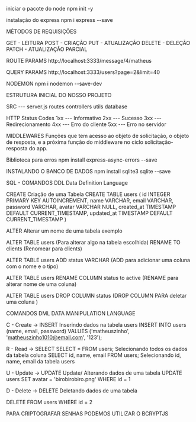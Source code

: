 iniciar o pacote do node
npm init -y

instalação do express
npm i express --save


MÉTODOS DE REQUISIÇÕES

GET - LEITURA
POST - CRIAÇÃO
PUT - ATUALIZAÇÃO
DELETE - DELEÇÃO
PATCH - ATUALIZAÇÃO PARCIAL


ROUTE PARAMS 
http://localhost:3333/message/4/matheus

QUERY PARAMS
http://localhost:3333/users?page=2&limit=40


NODEMON 
npm i nodemon --save-dev

ESTRUTURA INICIAL DO NOSSO PROJETO

SRC --- server.js 
        routes
        controllers
        utils
        database 


HTTP Status Codes
1xx --- Informativo
2xx --- Sucesso
3xx --- Redirecionamento
4xx --- Erro do cliente
5xx --- Erro no servidor 

MIDDLEWARES 
Funções que tem acesso ao objeto de solicitação, o objeto de resposta, e a próxima função do middleware no ciclo solicitação-resposta do app.

Biblioteca para erros 
npm install express-async-errors --save

INSTALANDO O BANCO DE DADOS 
npm install sqlite3 sqlite --save

SQL - COMANDOS DDL
Data Definition Language

CREATE
Criação de uma Tabela
CREATE TABLE users (
  id INTEGER PRIMARY KEY AUTOINCREMENT,
  name VARCHAR,
  email VARCHAR,
  password VARCHAR,
  avatar VARCHAR NULL,
  created_at TIMESTAMP DEFAULT CURRENT_TIMESTAMP,
  updated_at TIMESTAMP DEFAULT CURRENT_TIMESTAMP
)

ALTER
Alterar um nome de uma tabela exemplo

ALTER TABLE users (Para alterar algo na tabela escolhida)
RENAME TO clients (Renomear para clients)

ALTER TABLE users
ADD status VARCHAR (ADD para adicionar uma coluna com o nome e o tipo)

ALTER TABLE users 
RENAME COLUMN status to active (RENAME para alterar nome de uma coluna)

ALTER TABLE users 
DROP COLUMN status (DROP COLUMN PARA deletar uma coluna )


COMANDOS DML 
DATA MANIPULATION LANGUAGE

C - Create -> INSERT
Inserindo dados na tabela users 
INSERT INTO users 
(name, email, password) 
VALUES
('matheuszinho', 'matheuszinho1010@email.com', '123');


R - Read -> SELECT
SELECT * FROM users; Selecionando todos os dados da tabela coluna
SELECT id, name, email FROM users; Selecionando id, name, email da tabela users


U - Update -> UPDATE
Update/ Alterando dados de uma tabela
UPDATE users SET
avatar = 'birobirobiro.png'
WHERE id = 1

D - Delete -> DELETE
Deletando dados de uma tabela

DELETE FROM users 
WHERE id = 2


PARA CRIPTOGRAFAR SENHAS PODEMOS UTILIZAR O BCRYPTJS